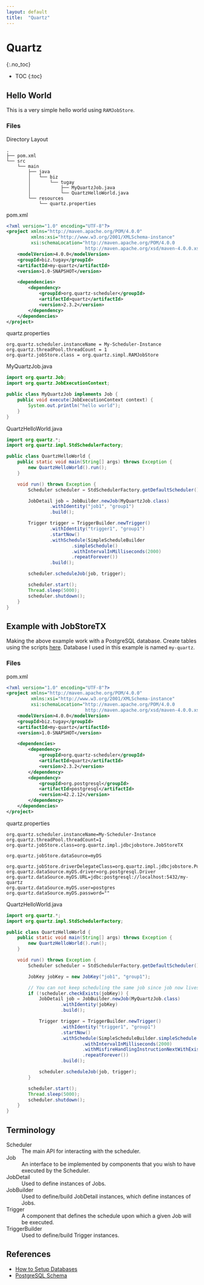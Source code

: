 ```yaml
---
layout: default
title:  "Quartz"
---
```


# Quartz
{:.no_toc}

* TOC
{:toc}

## Hello World
This is a very simple hello world using `RAMJobStore`. 


### Files

Directory Layout

```
.
├── pom.xml
└── src
    └── main
        ├── java
        │   └── biz
        │       └── tugay
        │           ├── MyQuartzJob.java
        │           └── QuartzHelloWorld.java
        └── resources
            └── quartz.properties
```

pom.xml

```xml
<?xml version="1.0" encoding="UTF-8"?>
<project xmlns="http://maven.apache.org/POM/4.0.0"
         xmlns:xsi="http://www.w3.org/2001/XMLSchema-instance"
         xsi:schemaLocation="http://maven.apache.org/POM/4.0.0 
                             http://maven.apache.org/xsd/maven-4.0.0.xsd">
    <modelVersion>4.0.0</modelVersion>
    <groupId>biz.tugay</groupId>
    <artifactId>my-quartz</artifactId>
    <version>1.0-SNAPSHOT</version>

    <dependencies>
        <dependency>
            <groupId>org.quartz-scheduler</groupId>
            <artifactId>quartz</artifactId>
            <version>2.3.2</version>
        </dependency>
    </dependencies>
</project>
```

quartz.properties

```properties
org.quartz.scheduler.instanceName = My-Scheduler-Instance
org.quartz.threadPool.threadCount = 1
org.quartz.jobStore.class = org.quartz.simpl.RAMJobStore
```

MyQuartzJob.java

```java
import org.quartz.Job;
import org.quartz.JobExecutionContext;

public class MyQuartzJob implements Job {
    public void execute(JobExecutionContext context) {
        System.out.println("hello world");
    }
}
```

QuartzHelloWorld.java

```java
import org.quartz.*;
import org.quartz.impl.StdSchedulerFactory;

public class QuartzHelloWorld {
    public static void main(String[] args) throws Exception {
        new QuartzHelloWorld().run();
    }

    void run() throws Exception {
        Scheduler scheduler = StdSchedulerFactory.getDefaultScheduler();

        JobDetail job = JobBuilder.newJob(MyQuartzJob.class)
                .withIdentity("job1", "group1")
                .build();

        Trigger trigger = TriggerBuilder.newTrigger()
                .withIdentity("trigger1", "group1")
                .startNow()
                .withSchedule(SimpleScheduleBuilder
                        .simpleSchedule()
                        .withIntervalInMilliseconds(2000)
                        .repeatForever())
                .build();

        scheduler.scheduleJob(job, trigger);

        scheduler.start();
        Thread.sleep(5000);
        scheduler.shutdown();
    }
}
```

## Example with JobStoreTX
Making the above example work with a PostgreSQL database. Create tables using the scripts [here](https://github.com/quartz-scheduler/quartz/blob/v2.3.2/quartz-core/src/main/resources/org/quartz/impl/jdbcjobstore/tables_postgres.sql). Database I used in this example is named `my-quartz`. 

### Files

pom.xml

```xml
<?xml version="1.0" encoding="UTF-8"?>
<project xmlns="http://maven.apache.org/POM/4.0.0"
         xmlns:xsi="http://www.w3.org/2001/XMLSchema-instance"
         xsi:schemaLocation="http://maven.apache.org/POM/4.0.0 
                             http://maven.apache.org/xsd/maven-4.0.0.xsd">
    <modelVersion>4.0.0</modelVersion>
    <groupId>biz.tugay</groupId>
    <artifactId>my-quartz</artifactId>
    <version>1.0-SNAPSHOT</version>

    <dependencies>
        <dependency>
            <groupId>org.quartz-scheduler</groupId>
            <artifactId>quartz</artifactId>
            <version>2.3.2</version>
        </dependency>
        <dependency>
            <groupId>org.postgresql</groupId>
            <artifactId>postgresql</artifactId>
            <version>42.2.12</version>
        </dependency>
    </dependencies>
</project>
```

quartz.properties

```properties
org.quartz.scheduler.instanceName=My-Scheduler-Instance
org.quartz.threadPool.threadCount=1
org.quartz.jobStore.class=org.quartz.impl.jdbcjobstore.JobStoreTX

org.quartz.jobStore.dataSource=myDS

org.quartz.jobStore.driverDelegateClass=org.quartz.impl.jdbcjobstore.PostgreSQLDelegate
org.quartz.dataSource.myDS.driver=org.postgresql.Driver
org.quartz.dataSource.myDS.URL=jdbc:postgresql://localhost:5432/my-quartz
org.quartz.dataSource.myDS.user=postgres
org.quartz.dataSource.myDS.password=""
```

QuartzHelloWorld.java

```java
import org.quartz.*;
import org.quartz.impl.StdSchedulerFactory;

public class QuartzHelloWorld {
    public static void main(String[] args) throws Exception {
        new QuartzHelloWorld().run();
    }

    void run() throws Exception {
        Scheduler scheduler = StdSchedulerFactory.getDefaultScheduler();

        JobKey jobKey = new JobKey("job1", "group1");

        // You can not keep scheduling the same job since job now lives in DB
        if (!scheduler.checkExists(jobKey)) {
            JobDetail job = JobBuilder.newJob(MyQuartzJob.class)
                    .withIdentity(jobKey)
                    .build();

            Trigger trigger = TriggerBuilder.newTrigger()
                    .withIdentity("trigger1", "group1")
                    .startNow()
                    .withSchedule(SimpleScheduleBuilder.simpleSchedule()
                            .withIntervalInMilliseconds(2000)
                            .withMisfireHandlingInstructionNextWithExistingCount()
                            .repeatForever())
                    .build();

            scheduler.scheduleJob(job, trigger);
        }

        scheduler.start();
        Thread.sleep(5000);
        scheduler.shutdown();
    }
}
```

## Terminology
<dl>
    <dt>Scheduler</dt><dd>The main API for interacting with the scheduler.</dd>
    <dt>Job</dt><dd>An interface to be implemented by components that you wish to have executed by the Scheduler.</dd>
    <dt>JobDetail</dt><dd>Used to define instances of Jobs.</dd>
    <dt>JobBuilder</dt><dd>Used to define/build JobDetail instances, which define instances of Jobs.</dd>
    <dt>Trigger</dt><dd>A component that defines the schedule upon which a given Job will be executed.</dd>
    <dt>TriggerBuilder</dt><dd>Used to define/build Trigger instances.</dd>
</dl>

## References
- [How to Setup Databases](https://github.com/quartz-scheduler/quartz/wiki/How-to-Setup-Databases)
- [PostgreSQL Schema](https://github.com/quartz-scheduler/quartz/blob/v2.3.2/quartz-core/src/main/resources/org/quartz/impl/jdbcjobstore/tables_postgres.sql)
